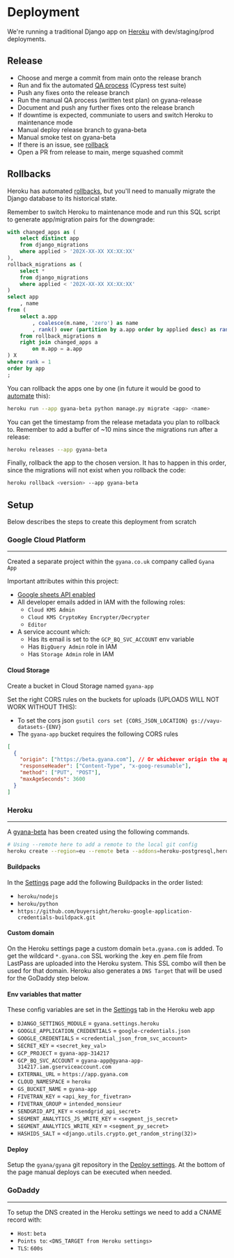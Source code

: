 # Deployment

We're running a traditional Django app on [Heroku](https://dashboard.heroku.com/pipelines/33c2c23a-3f74-49ca-b19a-e3203445c2d2) with dev/staging/prod deployments.

## Release

- Choose and merge a commit from main onto the release branch
- Run and fix the automated [QA process](DEVELOPMENT.md#QA) (Cypress test suite)
- Push any fixes onto the release branch
- Run the manual QA process (written test plan) on gyana-release
- Document and push any further fixes onto the release branch
- If downtime is expected, communiate to users and switch Heroku to maintenance mode
- Manual deploy release branch to gyana-beta
- Manual smoke test on gyana-beta
- If there is an issue, see [rollback](#Rollbacks)
- Open a PR from release to main, merge squashed commit

## Rollbacks

Heroku has automated [rollbacks](https://blog.heroku.com/releases-and-rollbacks),
but you'll need to manually migrate the Django database to its historical state.

Remember to switch Heroku to maintenance mode and run this SQL script to generate
app/migration pairs for the downgrade:

```sql
with changed_apps as (
	select distinct app
	from django_migrations
	where applied > '202X-XX-XX XX:XX:XX'
),
rollback_migrations as (
	select *
	from django_migrations
	where applied < '202X-XX-XX XX:XX:XX'
)
select app
	, name
from (
	select a.app
		, coalesce(m.name, 'zero') as name
		, rank() over (partition by a.app order by applied desc) as rank
	from rollback_migrations m
	right join changed_apps a
		on m.app = a.app
) X
where rank = 1
order by app
;
```

You can rollback the apps one by one (in future it would be good to
[automate](https://stackoverflow.com/questions/60411090/run-reverse-django-migration-on-heroku-after-release-failure) this):

```bash
heroku run --app gyana-beta python manage.py migrate <app> <name>
```

You can get the timestamp from the release metadata you plan to rollback to. Remember
to add a buffer of ~10 mins since the migrations run after a release:

```bash
heroku releases --app gyana-beta
```

Finally, rollback the app to the chosen version. It has to happen in this order,
since the migrations will not exist when you rollback the code:

```bash
heroku rollback <version> --app gyana-beta
```

## Setup

Below describes the steps to create this deployment from scratch

### Google Cloud Platform

---

Created a separate project within the `gyana.co.uk` company called `Gyana App`

Important attributes within this project:

- [Google sheets API enabled](https://console.cloud.google.com/marketplace/product/google/sheets.googleapis.com)
- All developer emails added in IAM with the following roles:
  - `Cloud KMS Admin`
  - `Cloud KMS CryptoKey Encrypter/Decrypter`
  - `Editor`
- A service account which:
  - Has its email is set to the `GCP_BQ_SVC_ACCOUNT` env variable
  - Has `BigQuery Admin` role in IAM
  - Has `Storage Admin` role in IAM

#### **Cloud Storage**

Create a bucket in Cloud Storage named `gyana-app`

Set the right CORS rules on the buckets for uploads (UPLOADS WILL NOT WORK WITHOUT THIS):

- To set the cors json `gsutil cors set {CORS_JSON_LOCATION} gs://vayu-datasets-{ENV}`
- The `gyana-app` bucket requires the following CORS rules

```json
[
  {
    "origin": ["https://beta.gyana.com"], // Or whichever origin the app is run on
    "responseHeader": ["Content-Type", "x-goog-resumable"],
    "method": ["PUT", "POST"],
    "maxAgeSeconds": 3600
  }
]
```

### Heroku

---

A [gyana-beta](https://dashboard.heroku.com/apps/gyana-beta) has been created using the following commands.

```zsh
# Using --remote here to add a remote to the local git config
heroku create --region=eu --remote beta --addons=heroku-postgresql,heroku-redis
```

#### **Buildpacks**

In the [Settings](https://dashboard.heroku.com/apps/gyana-beta/settings) page add the following Buildpacks in the order listed:

- `heroku/nodejs`
- `heroku/python`
- `https://github.com/buyersight/heroku-google-application-credentials-buildpack.git`

#### **Custom domain**

On the Heroku settings page a custom domain `beta.gyana.com` is added. To get the wildcard `*.gyana.com` SSL working the .key en .pem file from LastPass are uploaded into the Heroku system. This SSL combo will then be used for that domain. Heroku also generates a `DNS Target` that will be used for the GoDaddy step below.

#### **Env variables that matter**

These config variables are set in the [Settings](https://dashboard.heroku.com/apps/gyana-beta/settings) tab in the Heroku web app

- `DJANGO_SETTINGS_MODULE` = `gyana.settings.heroku`
- `GOOGLE_APPLICATION_CREDENTIALS` = `google-credentials.json`
- `GOOGLE_CREDENTIALS` = `<credential_json_from_svc_account>`
- `SECRET_KEY` = `<secret_key_val>`
- `GCP_PROJECT` = `gyana-app-314217`
- `GCP_BQ_SVC_ACCOUNT` = `gyana-app@gyana-app-314217.iam.gserviceaccount.com`
- `EXTERNAL_URL` = `https://app.gyana.com`
- `CLOUD_NAMESPACE` = `heroku`
- `GS_BUCKET_NAME` = `gyana-app`
- `FIVETRAN_KEY` = `<api_key_for_fivetran>`
- `FIVETRAN_GROUP` = `intended_monsieur`
- `SENDGRID_API_KEY` = `<sendgrid_api_secret>`
- `SEGMENT_ANALYTICS_JS_WRITE_KEY` = `<segment_js_secret>`
- `SEGMENT_ANALYTICS_WRITE_KEY` = `<segment_py_secret>`
- `HASHIDS_SALT` = `<django.utils.crypto.get_random_string(32)>`

#### **Deploy**

Setup the `gyana/gyana` git repository in the [Deploy settings](https://dashboard.heroku.com/apps/gyana-beta/deploy/github). At the bottom of the page manual deploys can be executed when needed.

### GoDaddy

---

To setup the DNS created in the Heroku settings we need to add a CNAME record with:

- `Host`: `beta`
- `Points to`: `<DNS_TARGET from Heroku settings>`
- `TLS`: `600s`
